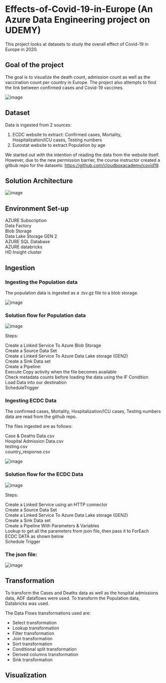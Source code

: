 # Effects-of-Covid-19-in-Europe (An Azure Data Engineering project on UDEMY)
This project looks at datasets to study the overall effect of Covid-19 in Europe in 2020.

## Goal of the project
The goal is to visualize the death count, admission count as well as the vaccination count per country in Europe. The project also attempts to find the link between confirmed cases
and Covid-19 vaccines.

![image](https://github.com/user-attachments/assets/618d7296-7e72-402e-ac96-52183cbae643)


## Dataset
Data is ingested from 2 sources:
1. ECDC website to extract: Confirmed cases, Mortality, Hospitalization/ICU cases, Testing numbers
2. Eurostat website to extract Population by age

We started out with the intention of reading the data from the website itself. However, due to the new permission barrier, the course instructor created a gitbub repo for the 
datasets: https://github.com/cloudboxacademy/covid19.

## Solution Architecture
![image](https://github.com/user-attachments/assets/9c7a7905-b1b7-4c06-877e-f4fe2a88cee6)

## Environment Set-up
 AZURE Subscription <br>
 Data Factory <br>
 Blob Storage <br>
 Data Lake Storage GEN 2 <br>
 AZURE SQL Database <br>
 AZURE databricks <br>
 HD Insight cluster <br>


## Ingestion  
### Ingesting the Population data
The population data is ingested as a .tsv.gz file to a blob storage. 

![image](https://github.com/user-attachments/assets/97027d6b-668b-4a86-986d-0999c7d72e36)

### Solution flow for Population data
![image](https://github.com/user-attachments/assets/3d766c74-3527-4fc5-bd21-a797b5d301e5)

Steps:

Create a Linked Service To Azure Blob Storage <br>
Create a Source Data Set <br>
Create a Linked Service To Azure Data Lake storage (GEN2) <br>
Create a Sink Data set <br>
Create a Pipeline: <br>
Execute Copy activity when the file becomes available<br>
Check metadata counts before loading the data using the IF Condition <br>
Load Data into our destination <br>
ScheduleTrigger <br>

### Ingesting ECDC Data
The confirmed cases, Mortality, Hospitalization/ICU cases, Testing numbers data are read from the github repo.

The files ingested are as follows:

Case & Deaths Data.csv <br>
Hospital Admission Data.csv <br>
testing.csv <br>
country_response.csv <br>

![image](https://github.com/user-attachments/assets/ebfce600-7bd7-4c22-9f6a-1773b66004bf)

### Solution flow for the ECDC Data
![image](https://github.com/user-attachments/assets/feed5b9f-4964-4801-b200-f1c43db5c61f)

Steps:

Create a Linked Service using an HTTP connector <br>
Create a Source Data Set <br>
Create a Linked Service To Azure Data Lake storage (GEN2) <br>
Create a Sink Data set <br>
Create a Pipeline With Parameters & Variables <br>
Lookup to get all the parameters from json file, then pass it to ForEach ECDC DATA as shown below <br>
Schedule Trigger <br>

### The json file:
![image](https://github.com/user-attachments/assets/951e6585-0d65-4baf-9338-3c38d787acd9)


## Transformation
To transform the Cases and Deaths data as well as the hospital admissions data, ADF dataflows were used.
To transform the Population data, Databricks was used.

The Data Flows transformations used are:

- Select transformation
- Lookup transformation
- Filter transformation
- Join transformation
- Sort transformation
- Conditional split transformation
- Derived columns transformation
- Sink transformation

## Visualization















